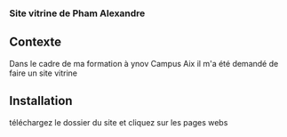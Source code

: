 ### Site vitrine de Pham Alexandre ###

## Contexte  ##

Dans le cadre de ma formation à ynov Campus Aix il m'a été demandé de faire un site vitrine 

## Installation ##

téléchargez le dossier du site et cliquez sur les pages webs 

